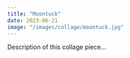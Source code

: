 ```yaml
---
title: "Moontuck"
date: 2023-06-21
image: "/images/collage/moontuck.jpg"
---
```


Description of this collage piece...